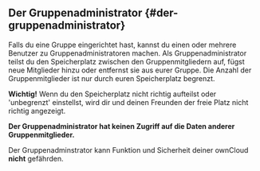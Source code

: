 ## **Der Gruppenadministrator** {#der-gruppenadministrator}

Falls du eine Gruppe eingerichtet hast, kannst du einen oder mehrere Benutzer zu Gruppenadministratoren machen. Als Gruppenadministrator teilst du den Speicherplatz zwischen den Gruppenmitgliedern auf, fügst neue Mitglieder hinzu oder entfernst sie aus eurer Gruppe. Die Anzahl der Gruppenmitglieder ist nur durch euren Speicherplatz begrenzt.

**Wichtig!** Wenn du den Speicherplatz nicht richtig aufteilst oder 'unbegrenzt' einstellst, wird dir und deinen Freunden der freie Platz nicht richtig angezeigt.

**Der Gruppenadministrator hat keinen Zugriff auf die Daten anderer Gruppenmitglieder.**

Der Gruppenadminstrator kann Funktion und Sicherheit deiner ownCloud **nicht** gefährden.